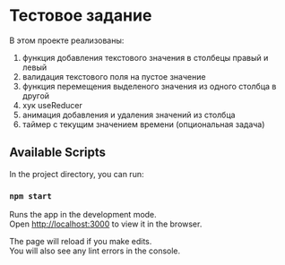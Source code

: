 # Тестовое задание

В этом проекте реализованы:
1) функция добавления текстового значения в столбецы правый и левый
2) валидация текстового поля на пустое значение
3) функция перемещения выделеного значения из одного столбца в другой
4) хук useReducer
5) анимация добавления и удаления значений из столбца
6) таймер с текущим значением времени (опциональная задача)




## Available Scripts

In the project directory, you can run:

### `npm start`

Runs the app in the development mode.<br />
Open [http://localhost:3000](http://localhost:3000) to view it in the browser.

The page will reload if you make edits.<br />
You will also see any lint errors in the console.

